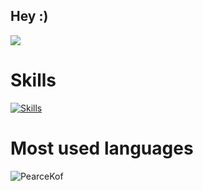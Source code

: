 ## Hey :)
<p align="left">  
<img src ="https://badge.mediaplus.ma/darkblue/blaurent?1337Badge=off&UM6P=off">
</p>

# Skills
[![Skills](https://skillicons.dev/icons?i=unity,js,python,django,nodejs,react,c,cpp,cs,docker,git,linux,bash,bootstrap,html)](https://skillicons.dev)

# Most used languages
<p align="left">
  <img src="https://github-readme-stats.vercel.app/api/top-langs?username=PearceKof&show_icons=true&locale=en&layout=compact&theme=github_dark" alt="PearceKof" />
</p>
